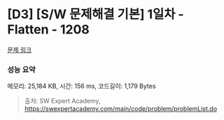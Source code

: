 # [D3] [S/W 문제해결 기본] 1일차 - Flatten - 1208 

[문제 링크](https://swexpertacademy.com/main/code/problem/problemDetail.do?contestProbId=AV139KOaABgCFAYh) 

### 성능 요약

메모리: 25,184 KB, 시간: 156 ms, 코드길이: 1,179 Bytes



> 출처: SW Expert Academy, https://swexpertacademy.com/main/code/problem/problemList.do